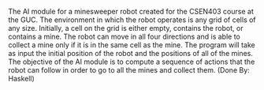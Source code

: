 The AI module for a minesweeper robot created for the CSEN403 course at the GUC. The environment in which the robot operates is any grid of cells of any size. Initially, a cell on the grid is either empty, contains the robot, or contains a mine. The robot can move in all four directions and is able to collect a mine only if it is in the same cell as the mine. The program will take as input the initial position of the robot and the positions of all of the mines. The objective of the AI module is to compute a sequence of actions that the robot can follow in order to go to all the mines and collect them. (Done By: Haskell)
